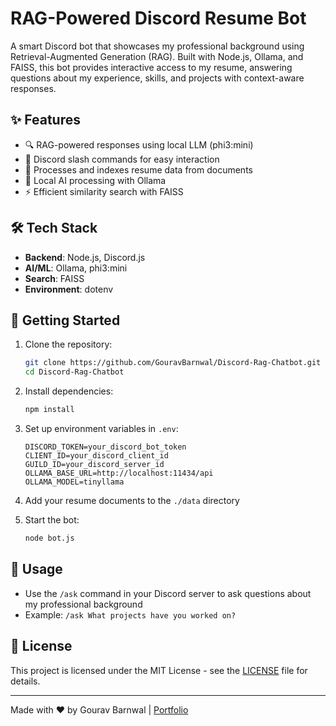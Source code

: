 # RAG-Powered Discord Resume Bot

A smart Discord bot that showcases my professional background using Retrieval-Augmented Generation (RAG). Built with Node.js, Ollama, and FAISS, this bot provides interactive access to my resume, answering questions about my experience, skills, and projects with context-aware responses.

## ✨ Features

- 🔍 RAG-powered responses using local LLM (phi3:mini)
- 🤖 Discord slash commands for easy interaction
- 📄 Processes and indexes resume data from documents
- 🚀 Local AI processing with Ollama
- ⚡ Efficient similarity search with FAISS

## 🛠️ Tech Stack

- **Backend**: Node.js, Discord.js
- **AI/ML**: Ollama, phi3:mini
- **Search**: FAISS
- **Environment**: dotenv

## 🚀 Getting Started

1. Clone the repository:
   ```bash
   git clone https://github.com/GouravBarnwal/Discord-Rag-Chatbot.git
   cd Discord-Rag-Chatbot
   ```

2. Install dependencies:
   ```bash
   npm install
   ```

3. Set up environment variables in `.env`:
   ```
   DISCORD_TOKEN=your_discord_bot_token
   CLIENT_ID=your_discord_client_id
   GUILD_ID=your_discord_server_id
   OLLAMA_BASE_URL=http://localhost:11434/api
   OLLAMA_MODEL=tinyllama
   ```

4. Add your resume documents to the `./data` directory

5. Start the bot:
   ```bash
   node bot.js
   ```

## 🤖 Usage

- Use the `/ask` command in your Discord server to ask questions about my professional background
- Example: `/ask What projects have you worked on?`

## 📝 License

This project is licensed under the MIT License - see the [LICENSE](LICENSE) file for details.

---

Made with ❤️ by Gourav Barnwal | [Portfolio](https://gouravs-portfolio.vercel.app/)
